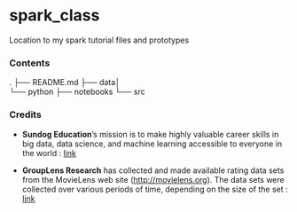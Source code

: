 # spark_class

Location to my spark tutorial files and prototypes

### Contents
.
├── README.md
├── data│      
└── python
    ├── notebooks
    └── src

### Credits

- **Sundog Education**’s mission is to make highly valuable career skills in big data, data science, and machine learning accessible to everyone in the world : [link](https://sundog-education.com/spark-python/)

- **GroupLens Research** has collected and made available rating data sets from the MovieLens web site (http://movielens.org). The data sets were collected over various periods of time, depending on the size of the set : [link](https://grouplens.org/datasets/movielens/)
